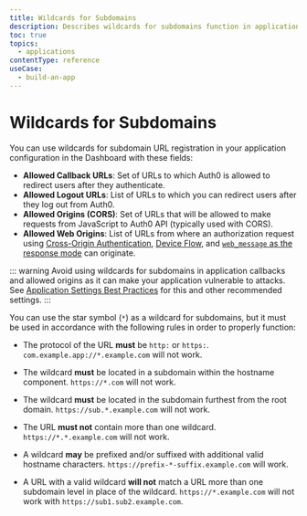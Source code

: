 ```yaml
---
title: Wildcards for Subdomains
description: Describes wildcards for subdomains function in application configuration.
toc: true
topics:
  - applications
contentType: reference
useCase:
  - build-an-app
---
```

# Wildcards for Subdomains

You can use wildcards for subdomain URL registration in your application configuration in the Dashboard with these fields:

* **Allowed Callback URLs**: Set of URLs to which Auth0 is allowed to redirect users after they authenticate.
* **Allowed Logout URLs**: List of URLs to which you can redirect users after they log out from Auth0.
* **Allowed Origins (CORS)**: Set of URLs that will be allowed to make requests from JavaScript to Auth0 API (typically used with CORS).
* **Allowed Web Origins**: List of URLs from where an authorization request using [Cross-Origin Authentication](/cross-origin-authentication), [Device Flow](/flows/guides/device-auth), and [`web_message` as the response mode](/protocols/oauth2#how-response-mode-works) can originate.

::: warning
Avoid using wildcards for subdomains in application callbacks and allowed origins as it can make your application vulnerable to attacks. See [Application Settings Best Practices](/best-practices/application-settings) for this and other recommended settings.
:::

You can use the star symbol (`*`) as a wildcard for subdomains, but it must be used in accordance with the following rules in order to properly function:

* The protocol of the URL **must** be `http:` or `https:`. `com.example.app://*.example.com` will not work.

* The wildcard **must** be located in a subdomain within the hostname component. `https://*.com` will not work.

* The wildcard **must** be located in the subdomain furthest from the root domain. `https://sub.*.example.com` will not work.

* The URL **must not** contain more than one wildcard. `https://*.*.example.com` will not work.

* A wildcard **may** be prefixed and/or suffixed with additional valid hostname characters. `https://prefix-*-suffix.example.com` will work.

* A URL with a valid wildcard **will not** match a URL more than one subdomain level in place of the wildcard. `https://*.example.com` will not work with `https://sub1.sub2.example.com`.
